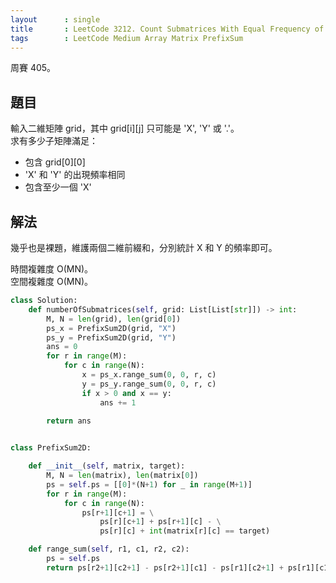 ```yaml
---
layout      : single
title       : LeetCode 3212. Count Submatrices With Equal Frequency of X and Y
tags        : LeetCode Medium Array Matrix PrefixSum
---
```

周賽 405。

## 題目

輸入二維矩陣 grid，其中 grid[i][j] 只可能是 'X', 'Y' 或 '.'。  
求有多少子矩陣滿足：  

- 包含 grid[0][0]
- 'X' 和 'Y' 的出現頻率相同  
- 包含至少一個 'X'  

## 解法

幾乎也是裸題，維護兩個二維前綴和，分別統計 X 和 Y 的頻率即可。  

時間複雜度 O(MN)。  
空間複雜度 O(MN)。  

```python
class Solution:
    def numberOfSubmatrices(self, grid: List[List[str]]) -> int:
        M, N = len(grid), len(grid[0])
        ps_x = PrefixSum2D(grid, "X")
        ps_y = PrefixSum2D(grid, "Y")
        ans = 0
        for r in range(M):
            for c in range(N):
                x = ps_x.range_sum(0, 0, r, c)
                y = ps_y.range_sum(0, 0, r, c)
                if x > 0 and x == y:
                    ans += 1
                    
        return ans


class PrefixSum2D:

    def __init__(self, matrix, target):
        M, N = len(matrix), len(matrix[0])
        ps = self.ps = [[0]*(N+1) for _ in range(M+1)]
        for r in range(M):
            for c in range(N):
                ps[r+1][c+1] = \
                    ps[r][c+1] + ps[r+1][c] - \
                    ps[r][c] + int(matrix[r][c] == target)

    def range_sum(self, r1, c1, r2, c2):
        ps = self.ps
        return ps[r2+1][c2+1] - ps[r2+1][c1] - ps[r1][c2+1] + ps[r1][c1]
```
